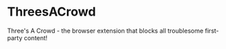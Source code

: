 ThreesACrowd
============

Three's A Crowd - the browser extension that blocks all troublesome first-party content!
